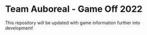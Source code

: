 # Team Auboreal - Game Off 2022

This repository will be updated with game information further into development!